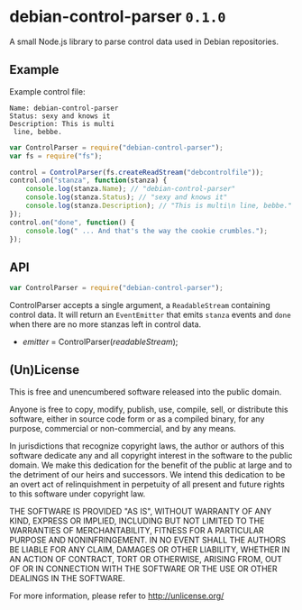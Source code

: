 # debian-control-parser `0.1.0`

A small Node.js library to parse control data used in Debian repositories.

## Example

Example control file:

	Name: debian-control-parser
	Status: sexy and knows it
	Description: This is multi
	 line, bebbe.

```javascript
var ControlParser = require("debian-control-parser");
var fs = require("fs");

control = ControlParser(fs.createReadStream("debcontrolfile"));
control.on("stanza", function(stanza) {
	console.log(stanza.Name); // "debian-control-parser"
	console.log(stanza.Status); // "sexy and knows it"
	console.log(stanza.Description); // "This is multi\n line, bebbe."
});
control.on("done", function() {
	console.log(" ... And that's the way the cookie crumbles.");
});
```

## API

```javascript
var ControlParser = require("debian-control-parser");
```

ControlParser accepts a single argument, a `ReadableStream` containing control data. It will return an `EventEmitter` that emits `stanza` events and `done` when there are no more stanzas left in control data.

* _emitter_ = ControlParser(_readableStream_);

## (Un)License

This is free and unencumbered software released into the public domain.

Anyone is free to copy, modify, publish, use, compile, sell, or
distribute this software, either in source code form or as a compiled
binary, for any purpose, commercial or non-commercial, and by any
means.

In jurisdictions that recognize copyright laws, the author or authors
of this software dedicate any and all copyright interest in the
software to the public domain. We make this dedication for the benefit
of the public at large and to the detriment of our heirs and
successors. We intend this dedication to be an overt act of
relinquishment in perpetuity of all present and future rights to this
software under copyright law.

THE SOFTWARE IS PROVIDED "AS IS", WITHOUT WARRANTY OF ANY KIND,
EXPRESS OR IMPLIED, INCLUDING BUT NOT LIMITED TO THE WARRANTIES OF
MERCHANTABILITY, FITNESS FOR A PARTICULAR PURPOSE AND NONINFRINGEMENT.
IN NO EVENT SHALL THE AUTHORS BE LIABLE FOR ANY CLAIM, DAMAGES OR
OTHER LIABILITY, WHETHER IN AN ACTION OF CONTRACT, TORT OR OTHERWISE,
ARISING FROM, OUT OF OR IN CONNECTION WITH THE SOFTWARE OR THE USE OR
OTHER DEALINGS IN THE SOFTWARE.

For more information, please refer to <http://unlicense.org/>
